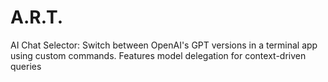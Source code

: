 # A.R.T.
AI Chat Selector: Switch between OpenAI's GPT versions in a terminal app using custom commands. Features model delegation for context-driven queries
